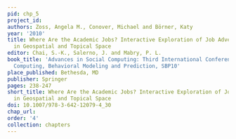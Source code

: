 ```yaml
---
pid: chp_5
project_id: 
authors: Zoss, Angela M., Conover, Michael and Börner, Katy
year: '2010'
title: Where Are the Academic Jobs? Interactive Exploration of Job Advertisements
  in Geospatial and Topical Space
editor: Chai, S.-K., Salerno, J. and Mabry, P. L.
book_title: 'Advances in Social Computing: Third International Conference on Social
  Computing, Behavioral Modeling and Prediction, SBP10'
place_published: Bethesda, MD
publisher: Springer
pages: 238-247
short_title: Where Are the Academic Jobs? Interactive Exploration of Job Advertisements
  in Geospatial and Topical Space
doi: 10.1007/978-3-642-12079-4_30
chap_url: 
order: '4'
collection: chapters
---
```

